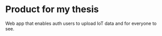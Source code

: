 # Product for my thesis

Web app that enables auth users to upload IoT data and for everyone to see.
